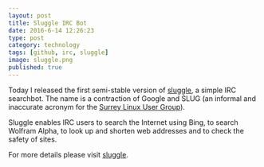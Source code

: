```yaml
--- 
layout: post 
title: Sluggle IRC Bot
date: 2016-6-14 12:26:23
type: post 
category: technology
tags: [github, irc, sluggle]
image: sluggle.png
published: true
---
```


Today I released the first semi-stable version of [sluggle], a simple IRC searchbot. 
The name is a contraction of Google and SLUG (an informal and inaccurate acronym for the [Surrey Linux User Group][slug]).

Sluggle enables IRC users to search the Internet using Bing, to search Wolfram Alpha, to look up and shorten web addresses and to check the safety of sites.

For more details please visit [sluggle].

[slug]: http://surrey.lug.org.uk
[sluggle]: https://github.com/chrisjrob/sluggle

